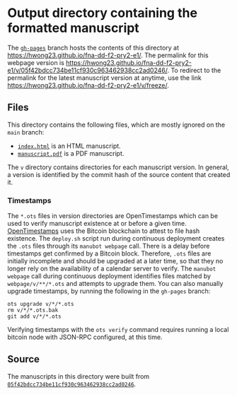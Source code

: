 # Output directory containing the formatted manuscript

The [`gh-pages`](https://github.com/hwong23/fna-dd-f2-pry2-e1/tree/gh-pages) branch hosts the contents of this directory at <https://hwong23.github.io/fna-dd-f2-pry2-e1/>.
The permalink for this webpage version is <https://hwong23.github.io/fna-dd-f2-pry2-e1/v/05f42bdcc734be11cf930c963462938cc2ad0246/>.
To redirect to the permalink for the latest manuscript version at anytime, use the link <https://hwong23.github.io/fna-dd-f2-pry2-e1/v/freeze/>.

## Files

This directory contains the following files, which are mostly ignored on the `main` branch:

+ [`index.html`](index.html) is an HTML manuscript.
+ [`manuscript.pdf`](manuscript.pdf) is a PDF manuscript.

The `v` directory contains directories for each manuscript version.
In general, a version is identified by the commit hash of the source content that created it.

### Timestamps

The `*.ots` files in version directories are OpenTimestamps which can be used to verify manuscript existence at or before a given time.
[OpenTimestamps](https://opentimestamps.org/) uses the Bitcoin blockchain to attest to file hash existence.
The `deploy.sh` script run during continuous deployment creates the `.ots` files through its `manubot webpage` call.
There is a delay before timestamps get confirmed by a Bitcoin block.
Therefore, `.ots` files are initially incomplete and should be upgraded at a later time, so that they no longer rely on the availability of a calendar server to verify.
The `manubot webpage` call during continuous deployment identifies files matched by `webpage/v/**/*.ots` and attempts to upgrade them.
You can also manually upgrade timestamps, by running the following in the `gh-pages` branch:

```shell
ots upgrade v/*/*.ots
rm v/*/*.ots.bak
git add v/*/*.ots
```

Verifying timestamps with the `ots verify` command requires running a local bitcoin node with JSON-RPC configured, at this time.

## Source

The manuscripts in this directory were built from
[`05f42bdcc734be11cf930c963462938cc2ad0246`](https://github.com/hwong23/fna-dd-f2-pry2-e1/commit/05f42bdcc734be11cf930c963462938cc2ad0246).
